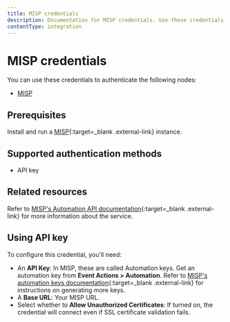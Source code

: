 ```yaml
---
title: MISP credentials
description: Documentation for MISP credentials. Use these credentials to authenticate MISP in n8n, a workflow automation platform.
contentType: integration
---
```


# MISP credentials

You can use these credentials to authenticate the following nodes:

- [MISP](/integrations/builtin/app-nodes/n8n-nodes-base.misp/)

## Prerequisites

Install and run a [MISP](https://misp.github.io/MISP/){:target=_blank .external-link} instance.

## Supported authentication methods

- API key

## Related resources

Refer to [MISP's Automation API documentation](https://www.circl.lu/doc/misp/automation){:target=_blank .external-link} for more information about the service.

## Using API key

To configure this credential, you'll need:

- An **API Key**: In MISP, these are called Automation keys. Get an automation key from **Event Actions > Automation**. Refer to [MISP's automation keys documentation](https://www.circl.lu/doc/misp/automation/#automation-key){:target=_blank .external-link} for instructions on generating more keys.
- A **Base URL**: Your MISP URL.
- Select whether to **Allow Unauthorized Certificates**: If turned on, the credential will connect even if SSL certificate validation fails.

